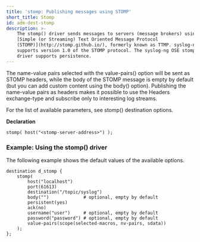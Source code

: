 ```yaml
---
title: 'stomp: Publishing messages using STOMP'
short_title: Stomp
id: adm-dest-stomp
description: >-
    The stomp() driver sends messages to servers (message brokers) using the
    [Simple (or Streaming) Text Oriented Message Protocol
    (STOMP)](http://stomp.github.io/), formerly known as TTMP. syslog-ng OSE
    supports version 1.0 of the STOMP protocol. The syslog-ng OSE stomp()
    driver supports persistence.
---
```


The name-value pairs selected with the value-pairs() option will be sent
as STOMP headers, while the body of the STOMP message is empty by
default (but you can add custom content using the body() option).
Publishing the name-value pairs as headers makes it possible to use the
Headers exchange-type and subscribe only to interesting log streams.

For the list of available parameters, see
stomp() destination options.

**Declaration**

```config
stomp( host("<stomp-server-address>") );
```

### Example: Using the stomp() driver

The following example shows the default values of the available options.

```config
destination d_stomp {
    stomp(
        host("localhost")
        port(61613)
        destination("/topic/syslog")
        body("")             # optional, empty by default
        persistent(yes)
        ack(no)
        username("user")     # optional, empty by default
        password("password") # optional, empty by default
        value-pairs(scope(selected-macros, nv-pairs, sdata))
    );
};
```
